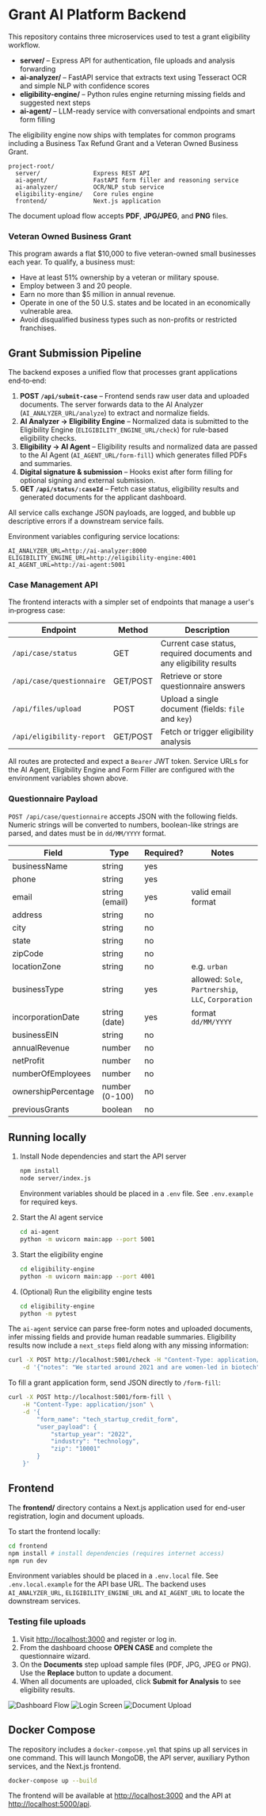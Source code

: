# Grant AI Platform Backend

This repository contains three microservices used to test a grant eligibility workflow.

- **server/** – Express API for authentication, file uploads and analysis forwarding
- **ai-analyzer/** – FastAPI service that extracts text using Tesseract OCR and simple NLP with confidence scores
- **eligibility-engine/** – Python rules engine returning missing fields and suggested next steps
- **ai-agent/** – LLM-ready service with conversational endpoints and smart form filling

The eligibility engine now ships with templates for common programs including a Business Tax Refund Grant and a Veteran Owned Business Grant.

```
project-root/
  server/               Express REST API
  ai-agent/             FastAPI form filler and reasoning service
  ai-analyzer/          OCR/NLP stub service
  eligibility-engine/   Core rules engine
  frontend/             Next.js application
```

The document upload flow accepts **PDF**, **JPG/JPEG**, and **PNG** files.

### Veteran Owned Business Grant

This program awards a flat $10,000 to five veteran-owned small businesses each year.
To qualify, a business must:

- Have at least 51% ownership by a veteran or military spouse.
- Employ between 3 and 20 people.
- Earn no more than $5 million in annual revenue.
- Operate in one of the 50 U.S. states and be located in an economically vulnerable area.
- Avoid disqualified business types such as non-profits or restricted franchises.

## Grant Submission Pipeline

The backend exposes a unified flow that processes grant applications end‑to‑end:

1. **POST `/api/submit-case`** – Frontend sends raw user data and uploaded documents. The server forwards data to the AI Analyzer (`AI_ANALYZER_URL/analyze`) to extract and normalize fields.
2. **AI Analyzer → Eligibility Engine** – Normalized data is submitted to the Eligibility Engine (`ELIGIBILITY_ENGINE_URL/check`) for rule-based eligibility checks.
3. **Eligibility → AI Agent** – Eligibility results and normalized data are passed to the AI Agent (`AI_AGENT_URL/form-fill`) which generates filled PDFs and summaries.
4. **Digital signature & submission** – Hooks exist after form filling for optional signing and external submission.
5. **GET `/api/status/:caseId`** – Fetch case status, eligibility results and generated documents for the applicant dashboard.

All service calls exchange JSON payloads, are logged, and bubble up descriptive errors if a downstream service fails.

Environment variables configuring service locations:

```
AI_ANALYZER_URL=http://ai-analyzer:8000
ELIGIBILITY_ENGINE_URL=http://eligibility-engine:4001
AI_AGENT_URL=http://ai-agent:5001
```

### Case Management API

The frontend interacts with a simpler set of endpoints that manage a user's in‑progress case:

| Endpoint | Method | Description |
| --- | --- | --- |
| `/api/case/status` | GET | Current case status, required documents and any eligibility results |
| `/api/case/questionnaire` | GET/POST | Retrieve or store questionnaire answers |
| `/api/files/upload` | POST | Upload a single document (fields: `file` and `key`) |
| `/api/eligibility-report` | GET/POST | Fetch or trigger eligibility analysis |

All routes are protected and expect a `Bearer` JWT token. Service URLs for the AI Agent, Eligibility Engine and Form Filler are configured with the environment variables shown above.

### Questionnaire Payload

`POST /api/case/questionnaire` accepts JSON with the following fields. Numeric strings will be converted to numbers, boolean-like strings are parsed, and dates must be in `dd/MM/YYYY` format.

| Field | Type | Required? | Notes |
| --- | --- | --- | --- |
| businessName | string | yes | |
| phone | string | yes | |
| email | string (email) | yes | valid email format |
| address | string | no | |
| city | string | no | |
| state | string | no | |
| zipCode | string | no | |
| locationZone | string | no | e.g. `urban` |
| businessType | string | yes | allowed: `Sole`, `Partnership`, `LLC`, `Corporation` |
| incorporationDate | string (date) | yes | format `dd/MM/YYYY` |
| businessEIN | string | no | |
| annualRevenue | number | no | |
| netProfit | number | no | |
| numberOfEmployees | number | no | |
| ownershipPercentage | number (0-100) | no | |
| previousGrants | boolean | no | |

## Running locally

1. Install Node dependencies and start the API server
   ```bash
   npm install
   node server/index.js
   ```
   Environment variables should be placed in a `.env` file. See `.env.example` for required keys.

2. Start the AI agent service
   ```bash
   cd ai-agent
   python -m uvicorn main:app --port 5001
   ```
3. Start the eligibility engine
   ```bash
   cd eligibility-engine
   python -m uvicorn main:app --port 4001
   ```
4. (Optional) Run the eligibility engine tests
   ```bash
   cd eligibility-engine
   python -m pytest
   ```

The `ai-agent` service can parse free-form notes and uploaded documents, infer missing fields
and provide human readable summaries. Eligibility results now include a `next_steps` field
along with any missing information:

```bash
curl -X POST http://localhost:5001/check -H "Content-Type: application/json" \
    -d '{"notes": "We started around 2021 and are women-led in biotech"}'
```

To fill a grant application form, send JSON directly to `/form-fill`:

```bash
curl -X POST http://localhost:5001/form-fill \
    -H "Content-Type: application/json" \
    -d '{
        "form_name": "tech_startup_credit_form",
        "user_payload": {
            "startup_year": "2022",
            "industry": "technology",
            "zip": "10001"
        }
    }'
```

## Frontend

The **frontend/** directory contains a Next.js application used for end-user registration, login and document uploads.

To start the frontend locally:

```bash
cd frontend
npm install # install dependencies (requires internet access)
npm run dev
```

Environment variables should be placed in a `.env.local` file. See `.env.local.example` for the API base URL.
The backend uses `AI_ANALYZER_URL`, `ELIGIBILITY_ENGINE_URL` and `AI_AGENT_URL` to locate the downstream services.

### Testing file uploads

1. Visit [http://localhost:3000](http://localhost:3000) and register or log in.
2. From the dashboard choose **OPEN CASE** and complete the questionnaire wizard.
3. On the **Documents** step upload sample files (PDF, JPG, JPEG or PNG). Use the **Replace** button to update a document.
4. When all documents are uploaded, click **Submit for Analysis** to see eligibility results.

![Dashboard Flow](frontend/public/dashboard-placeholder.svg)
![Login Screen](frontend/public/login-placeholder.svg)
![Document Upload](frontend/public/upload-placeholder.svg)

## Docker Compose

The repository includes a `docker-compose.yml` that spins up all services in one command. This will launch MongoDB, the API server, auxiliary Python services, and the Next.js frontend.

```bash
docker-compose up --build
```

The frontend will be available at [http://localhost:3000](http://localhost:3000) and the API at [http://localhost:5000/api](http://localhost:5000/api).
